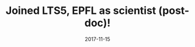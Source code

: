 ---
title: "Joined LTS5, EPFL as scientist (post-doc)!"
date: 2017-11-15
permalink: /posts/news/2017/11/epfl
category: news
tags:
  - news
  - job
filelink: false
---